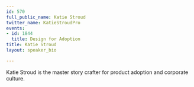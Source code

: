 ```yaml
---
id: 570
full_public_name: Katie Stroud
twitter_name: KatieStroudPro
events:
- id: 1844
  title: Design for Adoption
title: Katie Stroud
layout: speaker_bio

---
```

Katie Stroud is the master story crafter for product adoption and corporate culture.